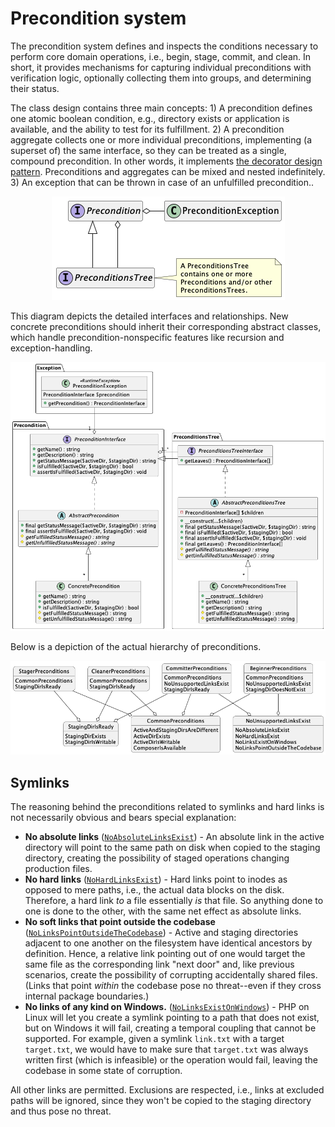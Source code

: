 # Precondition system

The precondition system defines and inspects the conditions necessary to perform core domain operations, i.e., begin, stage, commit, and clean. In short, it provides mechanisms for capturing individual preconditions with verification logic, optionally collecting them into groups, and determining their status.

The class design contains three main concepts: 1) A precondition defines one atomic boolean condition, e.g., directory exists or application is available, and the ability to test for its fulfillment. 2) A precondition aggregate collects one or more individual preconditions, implementing (a superset of) the same interface, so they can be treated as a single, compound precondition. In other words, it implements [the decorator design pattern](https://sourcemaking.com/design_patterns/decorator). Preconditions and aggregates can be mixed and nested indefinitely. 3) An exception that can be thrown in case of an unfulfilled precondition..

<div align="center"><img src="resources/overview.png" alt="Overview diagram" /></div>

This diagram depicts the detailed interfaces and relationships. New concrete preconditions should inherit their corresponding abstract classes, which handle precondition-nonspecific features like recursion and exception-handling. 

<div align="center"><img src="resources/detail.png" alt="Detail diagram" /></div>

Below is a depiction of the actual hierarchy of preconditions.

<div align="center"><img src="resources/hierarchy.png" alt="Hierarchy diagram" /></div>

## Symlinks

The reasoning behind the preconditions related to symlinks and hard links is not necessarily obvious and bears special explanation:

- **No absolute links** ([`NoAbsoluteLinksExist`](NoAbsoluteLinksExistInterface.php)) - An absolute link in the active directory will point to the same path on disk when copied to the staging directory, creating the possibility of staged operations changing production files.
- **No hard links** ([`NoHardLinksExist`](NoHardLinksExistInterface.php)) - Hard links point to inodes as opposed to mere paths, i.e., the actual data blocks on the disk. Therefore, a hard link _to_ a file essentially _is_ that file. So anything done to one is done to the other, with the same net effect as absolute links.
- **No soft links that point outside the codebase** ([`NoLinksPointOutsideTheCodebase`](NoLinksPointOutsideTheCodebaseInterface.php)) - Active and staging directories adjacent to one another on the filesystem have identical ancestors by definition. Hence, a relative link pointing out of one would target the same file as the corresponding link "next door" and, like previous scenarios, create the possibility of corrupting accidentally shared files. (Links that point _within_ the codebase pose no threat--even if they cross internal package boundaries.)
- **No links of any kind on Windows.** ([`NoLinksExistOnWindows`](NoLinksExistOnWindowsInterface.php)) - PHP on Linux will let you create a symlink pointing to a path that does not exist, but on Windows it will fail, creating a temporal coupling that cannot be supported. For example, given a symlink `link.txt` with a target `target.txt`, we would have to make sure that `target.txt` was always written first (which is infeasible) or the operation would fail, leaving the codebase in some state of corruption.

All other links are permitted. Exclusions are respected, i.e., links at excluded paths will be ignored, since they won't be copied to the staging directory and thus pose no threat. 
